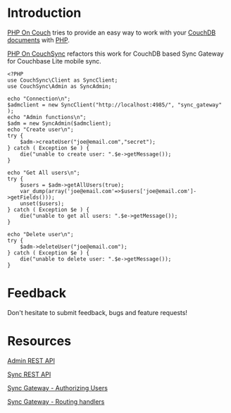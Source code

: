 Introduction
============

[PHP On Couch](http://github.com/dready92/PHP-on-Couch/) tries to provide an easy way to work with your [CouchDB](http://couchdb.apache.org) [documents](http://wiki.apache.org/couchdb/HTTP_Document_API) with [PHP](http://php.net). 

[PHP On CouchSync](https://github.com/mryellow/PHP-on-CouchSync) refactors this work for CouchDB based Sync Gateway for Couchbase Lite mobile sync.





    <?PHP
    use CouchSync\Client as SyncClient;
	use CouchSync\Admin as SyncAdmin;

	echo "Connection\n";
	$admclient = new SyncClient("http://localhost:4985/", "sync_gateway" );
	echo "Admin functions\n";
	$adm = new SyncAdmin($admclient);
	echo "Create user\n";
	try {
		$adm->createUser("joe@email.com","secret");
	} catch ( Exception $e ) {
		die("unable to create user: ".$e->getMessage());
	}

	echo "Get All users\n";
	try {
		$users = $adm->getAllUsers(true);
		var_dump(array('joe@email.com'=>$users['joe@email.com']->getFields()));
		unset($users);
	} catch ( Exception $e ) {
		die("unable to get all users: ".$e->getMessage());
	}

	echo "Delete user\n";
	try {
		$adm->deleteUser("joe@email.com");
	} catch ( Exception $e ) {
		die("unable to delete user: ".$e->getMessage());
	}
        
Feedback
========

Don't hesitate to submit feedback, bugs and feature requests!

Resources
=========

[Admin REST API](http://docs.couchbase.com/sync-gateway/#admin-rest-api)

[Sync REST API](http://developer.couchbase.com/mobile/develop/references/couchbase-lite/rest-api/index.html)

[Sync Gateway - Authorizing Users](http://developer.couchbase.com/mobile/develop/guides/sync-gateway/administering-sync-gateway/authorizing-users/index.html)

[Sync Gateway - Routing handlers](https://github.com/couchbase/sync_gateway/blob/master/src/github.com/couchbaselabs/sync_gateway/rest/routing.go#L91)
